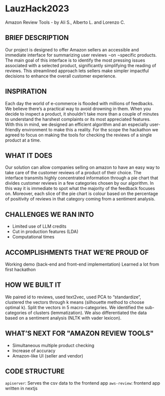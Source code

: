 # LauzHack2023
Amazon Review Tools - by Ali S., Alberto L. and Lorenzo C.

## BRIEF DESCRIPTION
Our project is designed to offer Amazon sellers an accessible and immediate interface for summarizing user reviews ¬on ¬specific products. 
The main goal of this interface is to identify the most pressing issues associated with a selected product, significantly simplifying the reading of reviews. 
This streamlined approach lets sellers make simpler impactful decisions to enhance the overall customer experience. 

## INSPIRATION 
Each day the world of e-commerce is flooded with millions of feedbacks. We believe there’s a practical way to avoid drowning in them.
When you decide to inspect a product, it shouldn’t take more than a couple of minutes to understand the harshest complaints or its most appreciated features. 
With this in mind, we designed an efficient algorithm and an especially user-friendly environment to make this a reality. 
For the scope the hackathon we agreed to focus on making the tools for checking the reviews of a single product at a time.

## WHAT IT DOES
Our solution can allow companies selling on amazon to have an easy way to take care of the customer reviews of a product of their choice. 
The interface transmits highly concentrated information through a pie chart that divides customer reviews in a few categories chosen by our algorithm. 
In this way it is immediate to spot what the majority of the feedback focuses on. 
Moreover, each slice of the pie chart is colour based on the percentage of positivity of reviews in that category coming from a sentiment analysis.

## CHALLENGES WE RAN INTO
-	Limited use of LLM credits
-	Cut in production features (LDA)
-	Computational times 

## ACCOMPLISHMENTS THAT WE’RE PROUD OF
Working demo (back-end and front-end implementation)
Learned a lot from first hackathon

## HOW WE BUILT IT
We paired id to reviews,
used text2vec, 
used PCA to “standardize”, 
clustered the vectors through k means (silhouette method to choose optimal k).
Split the vectors in 5 macro-categories. We identified the sub-categories of clusters (lemmatization). 
We also differentiated the data based on a sentiment analysis (NLTK with vader lexicon).


## WHAT’S NEXT FOR "AMAZON REVIEW TOOLS"
-	Simultaneous multiple product checking
-	Increase of accuracy 
-	Amazon-like UI (seller and vendor)

## CODE STRUCTURE
```apiserver```: Serves the csv data to the frontend app
```aws-review```: frontend app written in nextjs
